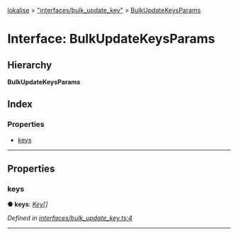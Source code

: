 [lokalise](../README.md) > ["interfaces/bulk_update_key"](../modules/_interfaces_bulk_update_key_.md) > [BulkUpdateKeysParams](../interfaces/_interfaces_bulk_update_key_.bulkupdatekeysparams.md)

# Interface: BulkUpdateKeysParams

## Hierarchy

**BulkUpdateKeysParams**

## Index

### Properties

* [keys](_interfaces_bulk_update_key_.bulkupdatekeysparams.md#keys)

---

## Properties

<a id="keys"></a>

###  keys

**● keys**: *[Key](_interfaces_key_.key.md)[]*

*Defined in [interfaces/bulk_update_key.ts:4](https://github.com/lokalise/node-lokalise-api/blob/4987c08/src/interfaces/bulk_update_key.ts#L4)*

___

